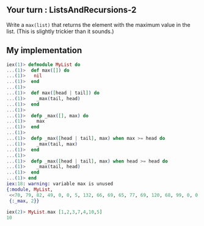 ## Your turn : ListsAndRecursions-2

Write a `max(list)` that returns the element with the maximum value in the list. (This is slightly trickier than it sounds.)

## My implementation
```elixir
iex(1)> defmodule MyList do
...(1)>  def max([]) do
...(1)>   nil
...(1)>  end
...(1)> 
...(1)>  def max([head | tail]) do
...(1)>    _max(tail, head)
...(1)>  end
...(1)> 
...(1)>  defp _max([], max) do
...(1)>    max
...(1)>  end
...(1)> 
...(1)>  defp _max([head | tail], max) when max >= head do
...(1)>    _max(tail, max)
...(1)>  end
...(1)> 
...(1)>  defp _max([head | tail], max) when head >= head do
...(1)>    _max(tail, head)
...(1)>  end
...(1)> end
iex:18: warning: variable max is unused
{:module, MyList,
 <<70, 79, 82, 49, 0, 0, 5, 132, 66, 69, 65, 77, 69, 120, 68, 99, 0, 0, 0, 150, 131, 104, 2, 100, 0, 14, 101, 108, 105, 120, 105, 114, 95, 100, 111, 99, 115, 95, 118, 49, 108, 0, 0, 0, 4, 104, 2, ...>>,
 {:_max, 2}}
 
iex(2)> MyList.max [1,2,3,7,4,10,5]
10
```
